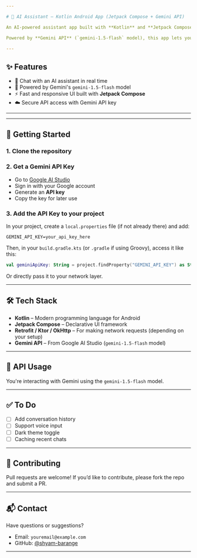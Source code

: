 ```yaml
---

# 🤖 AI Assistant – Kotlin Android App (Jetpack Compose + Gemini API)

An AI-powered assistant app built with **Kotlin** and **Jetpack Compose**, enabling users to chat with a smart AI assistant that understands and responds in real time.

Powered by **Gemini API** (`gemini-1.5-flash` model), this app lets you explore natural language conversations on any topic — right from your Android device.

---
```


## ✨ Features

* 💬 Chat with an AI assistant in real time
* 🧠 Powered by Gemini's `gemini-1.5-flash` model
* ⚡️ Fast and responsive UI built with **Jetpack Compose**
* ☁️ Secure API access with Gemini API key

---

---

## 🚀 Getting Started

### 1. Clone the repository


### 2. Get a Gemini API Key

* Go to [Google AI Studio](https://aistudio.google.com/app/apikey)
* Sign in with your Google account
* Generate an **API key**
* Copy the key for later use

### 3. Add the API Key to your project

In your project, create a `local.properties` file (if not already there) and add:

```
GEMINI_API_KEY=your_api_key_here
```

Then, in your `build.gradle.kts` (or `.gradle` if using Groovy), access it like this:

```kotlin
val geminiApiKey: String = project.findProperty("GEMINI_API_KEY") as String
```

Or directly pass it to your network layer.

---

## 🛠️ Tech Stack

* **Kotlin** – Modern programming language for Android
* **Jetpack Compose** – Declarative UI framework
* **Retrofit / Ktor / OkHttp** – For making network requests (depending on your setup)
* **Gemini API** – From Google AI Studio (`gemini-1.5-flash` model)


---

## 🔐 API Usage

You're interacting with Gemini using the `gemini-1.5-flash` model.

---

## ✅ To Do

* [ ] Add conversation history
* [ ] Support voice input
* [ ] Dark theme toggle
* [ ] Caching recent chats

---

## 🤝 Contributing

Pull requests are welcome! If you’d like to contribute, please fork the repo and submit a PR.

---

## 📬 Contact

Have questions or suggestions?

* Email: `youremail@example.com`
* GitHub: [@shyam-barange](https://github.com/shyam-barange)

---
